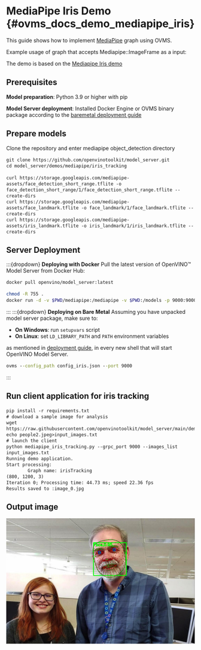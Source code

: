 # MediaPipe Iris Demo {#ovms_docs_demo_mediapipe_iris}

This guide shows how to implement [MediaPipe](../../../docs/mediapipe.md) graph using OVMS.

Example usage of graph that accepts Mediapipe::ImageFrame as a input:

The demo is based on the [Mediapipe Iris demo](https://github.com/google/mediapipe/blob/master/docs/solutions/iris.md)

## Prerequisites

**Model preparation**: Python 3.9 or higher with pip 

**Model Server deployment**: Installed Docker Engine or OVMS binary package according to the [baremetal deployment guide](../../../docs/deploying_server_baremetal.md)

## Prepare models

Clone the repository and enter mediapipe object_detection directory
```console
git clone https://github.com/openvinotoolkit/model_server.git
cd model_server/demos/mediapipe/iris_tracking

curl https://storage.googleapis.com/mediapipe-assets/face_detection_short_range.tflite -o face_detection_short_range/1/face_detection_short_range.tflite --create-dirs
curl https://storage.googleapis.com/mediapipe-assets/face_landmark.tflite -o face_landmark/1/face_landmark.tflite --create-dirs
curl https://storage.googleapis.com/mediapipe-assets/iris_landmark.tflite -o iris_landmark/1/iris_landmark.tflite --create-dirs

```
## Server Deployment
:::{dropdown} **Deploying with Docker**
Pull the latest version of OpenVINO&trade; Model Server from Docker Hub:
```Bash
docker pull openvino/model_server:latest

```
```bash
chmod -R 755 .
docker run -d -v $PWD/mediapipe:/mediapipe -v $PWD:/models -p 9000:9000 openvino/model_server:latest --config_path /models/config_iris.json --port 9000
```
:::
:::{dropdown} **Deploying on Bare Metal**
Assuming you have unpacked model server package, make sure to:

- **On Windows**: run `setupvars` script
- **On Linux**: set `LD_LIBRARY_PATH` and `PATH` environment variables

as mentioned in [deployment guide](../../../docs/deploying_server_baremetal.md), in every new shell that will start OpenVINO Model Server.
```bat
ovms --config_path config_iris.json --port 9000
```
:::
## Run client application for iris tracking
```console
pip install -r requirements.txt
# download a sample image for analysis
wget https://raw.githubusercontent.com/openvinotoolkit/model_server/main/demos/common/static/images/people/people2.jpeg
echo people2.jpeg>input_images.txt
# launch the client
python mediapipe_iris_tracking.py --grpc_port 9000 --images_list input_images.txt
Running demo application.
Start processing:
        Graph name: irisTracking
(800, 1200, 3)
Iteration 0; Processing time: 44.73 ms; speed 22.36 fps
Results saved to :image_0.jpg
```
## Output image
![output](output_image.jpg)
